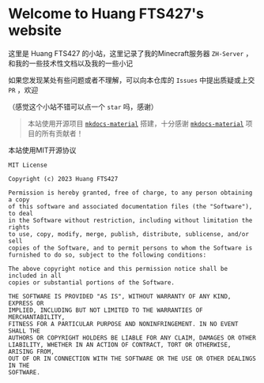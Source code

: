# Welcome to Huang FTS427's website

这里是 Huang FTS427 的小站，这里记录了我的Minecraft服务器 `ZH-Server` ，和我的一些技术性文档以及我的一些小记

如果您发现某处有些问题或者不理解，可以向本仓库的 `Issues` 中提出质疑或上交 `PR` ，欢迎

（感觉这个小站不错可以点一个 `star` 吗，感谢）

> 本站使用开源项目 [`mkdocs-material`]("https://github.com/squidfunk/mkdocs-material") 搭建，十分感谢 [`mkdocs-material`]("https://github.com/squidfunk/mkdocs-material") 项目的所有贡献者！

本站使用MIT开源协议

```text
MIT License

Copyright (c) 2023 Huang FTS427

Permission is hereby granted, free of charge, to any person obtaining a copy
of this software and associated documentation files (the "Software"), to deal
in the Software without restriction, including without limitation the rights
to use, copy, modify, merge, publish, distribute, sublicense, and/or sell
copies of the Software, and to permit persons to whom the Software is
furnished to do so, subject to the following conditions:

The above copyright notice and this permission notice shall be included in all
copies or substantial portions of the Software.

THE SOFTWARE IS PROVIDED "AS IS", WITHOUT WARRANTY OF ANY KIND, EXPRESS OR
IMPLIED, INCLUDING BUT NOT LIMITED TO THE WARRANTIES OF MERCHANTABILITY,
FITNESS FOR A PARTICULAR PURPOSE AND NONINFRINGEMENT. IN NO EVENT SHALL THE
AUTHORS OR COPYRIGHT HOLDERS BE LIABLE FOR ANY CLAIM, DAMAGES OR OTHER
LIABILITY, WHETHER IN AN ACTION OF CONTRACT, TORT OR OTHERWISE, ARISING FROM,
OUT OF OR IN CONNECTION WITH THE SOFTWARE OR THE USE OR OTHER DEALINGS IN THE
SOFTWARE.
```
